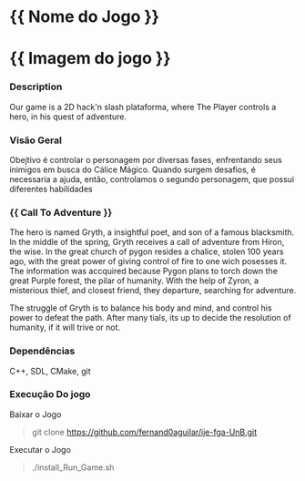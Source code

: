 # {{ Nome do Jogo }}

# {{ Imagem do jogo }}


### Description
Our game is a 2D hack'n slash plataforma, where The Player controls a hero, in his quest of adventure.

### Visão Geral
Obejtivo é controlar o personagem por diversas fases, enfrentando seus inimigos em busca do Cálice Mágico. Quando surgem desafios, é necessaria a ajuda, então, controlamos o segundo personagem, que possui diferentes habilidades

### {{ Call To Adventure }}
The hero is named Gryth, a insightful poet, and son of a famous blacksmith. In the middle of the spring, Gryth receives a call of adventure from Hiron, the wise. In the great church of pygon resides a chalice, stolen 100 years ago, with the great power of giving control of fire to one wich posesses it. The information was accquired because Pygon plans to torch down the great Purple forest, the pilar of humanity. With the help of Zyron, a misterious thief, and closest friend, they departure, searching for adventure.

The struggle of Gryth is to balance his body and mind, and control his power to defeat the path. After many tials, its up to decide the resolution of humanity, if it will trive or not.

### Dependências

C++, SDL, CMake, git

### Execução Do jogo

Baixar o Jogo
> git clone https://github.com/fernand0aguilar/ije-fga-UnB.git

Executar o Jogo
> ./install_Run_Game.sh
